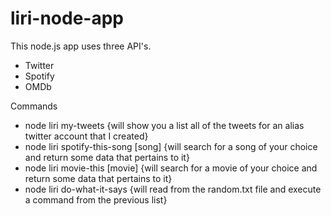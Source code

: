 # liri-node-app

This node.js app uses three API's.

- Twitter
- Spotify
- OMDb

Commands
- node liri my-tweets {will show you a list all of the tweets for an alias twitter account that I created}
- node liri spotify-this-song [song] {will search for a song of your choice and return some data that pertains to it}
- node liri movie-this [movie] {will search for a movie of your choice and return some data that pertains to it}
- node liri do-what-it-says {will read from the random.txt file and execute a command from the previous list}